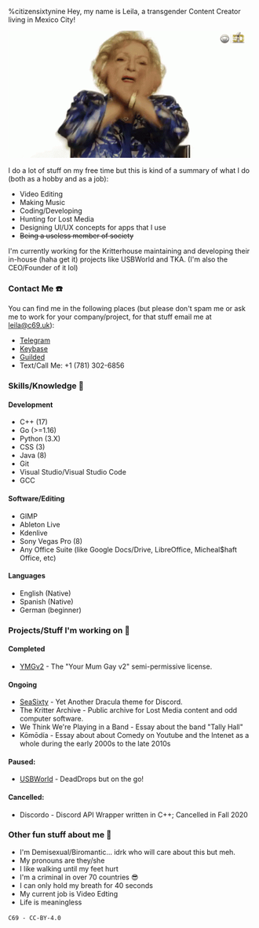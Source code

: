 %citizensixtynine
Hey, my name is Leila, a transgender Content Creator living in Mexico City!

![bingus](ast/dab.gif)

I do a lot of stuff on my free time but this is kind of a summary of what I do (both as a hobby and as a job):

+ Video Editing
+ Making Music
+ Coding/Developing
+ Hunting for Lost Media
+ Designing UI/UX concepts for apps that I use
+ ~~Being a useless member of society~~

I'm currently working for the Kritterhouse maintaining and developing their in-house (haha get it) projects like USBWorld and TKA. (I'm also the CEO/Founder of it lol)


### Contact Me ☎️
You can find me in the following places (but please don't spam me or ask me to work for your company/project, for that stuff email me at leila@c69.uk):

+ [Telegram](https://t.me/citizensixtynine)
+ [Keybase](https://keybase.io/kamikodev)
+ [Guilded](https://www.guilded.gg/citizensixtynine)
+ Text/Call Me: +1 (781) 302-6856

### Skills/Knowledge 🔧
#### Development
- C++ (17)
- Go (>=1.16)
- Python (3.X)
- CSS (3)
- Java (8)
- Git
- Visual Studio/Visual Studio Code
- GCC

#### Software/Editing
- GIMP
- Ableton Live
- Kdenlive
- Sony Vegas Pro (8)
- Any Office Suite (like Google Docs/Drive, LibreOffice, Micheal$haft Office, etc)

#### Languages
- English (Native)
- Spanish (Native)
- German (beginner)

### Projects/Stuff I'm working on 🚧
#### Completed
- [YMGv2](https://github.com/CITIZENSIXTYNINE/YMGv2) - The "Your Mum Gay v2" semi-permissive license.

#### Ongoing
- [SeaSixty](https://github.com/CITIZENSIXTYNINE/SeaSixty) - Yet Another Dracula theme for Discord.
- The Kritter Archive - Public archive for Lost Media content and odd computer software.
- We Think We're Playing in a Band - Essay about the band "Tally Hall"
- Kōmōdía - Essay about about Comedy on Youtube and the Intenet as a whole during the early 2000s to the late 2010s

#### Paused:
- [USBWorld](https://c69.uk/usbworld) - DeadDrops but on the go!

#### Cancelled:
- Discordo - Discord API Wrapper written in C++; Cancelled in Fall 2020

### Other fun stuff about me 🎉
- I'm Demisexual/Biromantic... idrk who will care about this but meh.
- My pronouns are they/she
- I like walking until my feet hurt
- I'm a criminal in over 70 countries 😎
- I can only hold my breath for 40 seconds
- My current job is Video Edting
- Life is meaningless

`C69 - CC-BY-4.0`

